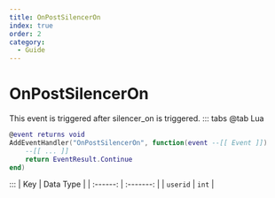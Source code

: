 ```yaml
---
title: OnPostSilencerOn
index: true
order: 2
category:
  - Guide
---
```


# OnPostSilencerOn
This event is triggered after silencer_on is triggered.
::: tabs
@tab Lua
```lua
@event returns void
AddEventHandler("OnPostSilencerOn", function(event --[[ Event ]])
    --[[ ... ]]
    return EventResult.Continue
end)
```

:::
|    Key   | Data Type |
| :------: | :-------: |
| `userid` |   `int`   |